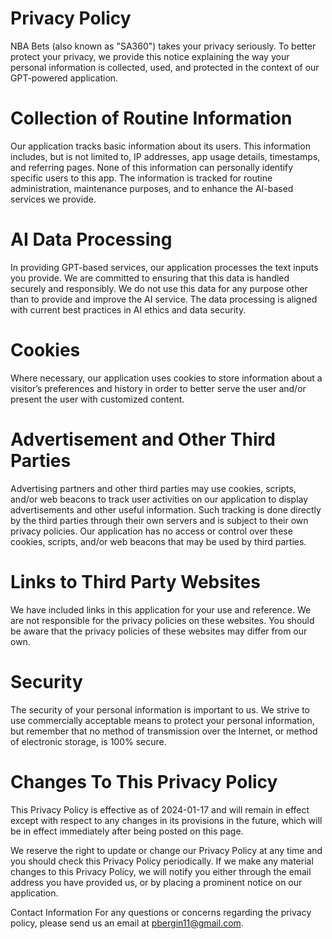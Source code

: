 # Privacy Policy
NBA Bets (also known as "SA360") takes your privacy seriously. To better protect your privacy, we provide this notice explaining the way your personal information is collected, used, and protected in the context of our GPT-powered application.

# Collection of Routine Information
Our application tracks basic information about its users. This information includes, but is not limited to, IP addresses, app usage details, timestamps, and referring pages. None of this information can personally identify specific users to this app. The information is tracked for routine administration, maintenance purposes, and to enhance the AI-based services we provide.

# AI Data Processing
In providing GPT-based services, our application processes the text inputs you provide. We are committed to ensuring that this data is handled securely and responsibly. We do not use this data for any purpose other than to provide and improve the AI service. The data processing is aligned with current best practices in AI ethics and data security.

# Cookies
Where necessary, our application uses cookies to store information about a visitor’s preferences and history in order to better serve the user and/or present the user with customized content.

# Advertisement and Other Third Parties
Advertising partners and other third parties may use cookies, scripts, and/or web beacons to track user activities on our application to display advertisements and other useful information. Such tracking is done directly by the third parties through their own servers and is subject to their own privacy policies. Our application has no access or control over these cookies, scripts, and/or web beacons that may be used by third parties.

# Links to Third Party Websites
We have included links in this application for your use and reference. We are not responsible for the privacy policies on these websites. You should be aware that the privacy policies of these websites may differ from our own.

# Security
The security of your personal information is important to us. We strive to use commercially acceptable means to protect your personal information, but remember that no method of transmission over the Internet, or method of electronic storage, is 100% secure.

# Changes To This Privacy Policy
This Privacy Policy is effective as of 2024-01-17 and will remain in effect except with respect to any changes in its provisions in the future, which will be in effect immediately after being posted on this page.

We reserve the right to update or change our Privacy Policy at any time and you should check this Privacy Policy periodically. If we make any material changes to this Privacy Policy, we will notify you either through the email address you have provided us, or by placing a prominent notice on our application.

Contact Information
For any questions or concerns regarding the privacy policy, please send us an email at pbergin11@gmail.com.
